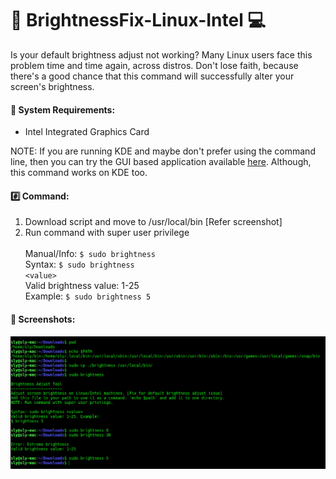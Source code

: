 # :high_brightness: BrightnessFix-Linux-Intel :computer:

Is your default brightness adjust not working? Many Linux users face this problem time and time again, across distros. Don't lose faith, because there's a good chance that this command will successfully alter your screen's brightness.</br>

#### :nut_and_bolt: System Requirements:
* Intel Integrated Graphics Card

NOTE: If you are running KDE and maybe don't prefer using the command line, then you can try the GUI based application available [here](https://github.com/shubhamk008/BrightnessFix-KDE-Intel). Although, this command works on KDE too.

#### :hash: Command:
1. Download script and move to /usr/local/bin [Refer screenshot]
2. Run command with super user privilege
</br></br>
Manual/Info: <code>$ sudo brightness</code></br>
Syntax: <code>$ sudo brightness \<value\></code></br>
Valid brightness value:   1-25</br>
Example: <code>$ sudo brightness 5</code>

#### :mag_right: Screenshots:
![Brightness-Fix](https://github.com/shubhamk008/BrightnessFix-Linux-Intel/blob/master/CLI-Brightness-Fix.png)
